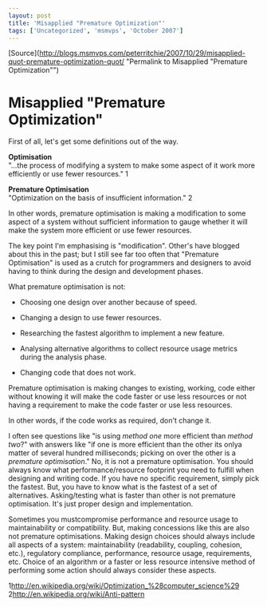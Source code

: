 ```yaml
---
layout: post
title: 'Misapplied "Premature Optimization"'
tags: ['Uncategorized', 'msmvps', 'October 2007']
---
```

[Source](http://blogs.msmvps.com/peterritchie/2007/10/29/misapplied-quot-premature-optimization-quot/ "Permalink to Misapplied "Premature Optimization"")

# Misapplied "Premature Optimization"

First of all, let's get some definitions out of the way.

**Optimisation**  
"…the process of modifying a system to make some aspect of it work more efficiently or use fewer resources." 1

**Premature Optimisation**  
"Optimization on the basis of insufficient information." 2

In other words, premature optimisation is making a modification to some aspect of a system without sufficient information to gauge whether it will make the system more efficient or use fewer resources.

The key point I'm emphasising is "modification". Other's have blogged about this in the past; but I still see far too often that "Premature Optimisation" is used as a crutch for programmers and designers to avoid having to think during the design and development phases.

What premature optimisation is not:

  

  

* Choosing one design over another because of speed.
  

* Changing a design to use fewer resources.
  

* Researching the fastest algorithm to implement a new feature.
  

* Analysing alternative algorithms to collect resource usage metrics during the analysis phase.
  

* Changing code that does not work.

Premature optimisation is making changes to existing, working, code either without knowing it will make the code faster or use less resources or not having a requirement to make the code faster or use less resources.

In other words, if the code works as required, don't change it.

I often see questions like "is using _method one_ more efficient than _method two_?" with answers like "if one is more efficient than the other its onlya matter of several hundred milliseconds; picking on over the other is a _premature optimisation_." No, it is not a premature optimisation. You should always know what performance/resource footprint you need to fulfill when designing and writing code. If you have no specific requirement, simply pick the fastest. But, you have to know what is the fastest of a set of alternatives. Asking/testing what is faster than other is not premature optimisation. It's just proper design and implementation.

Sometimes you mustcompromise performance and resource usage to maintainability or compatibility. But, making concessions like this are also not premature optimisations. Making design choices should always include all aspects of a system: maintainability (readability, coupling, cohesion, etc.), regulatory compliance, performance, resource usage, requirements, etc. Choice of an algorithm or a faster or less resource intensive method of performing some action should always consider these aspects.

1<http://en.wikipedia.org/wiki/Optimization_%28computer_science%29>  
2<http://en.wikipedia.org/wiki/Anti-pattern>  




